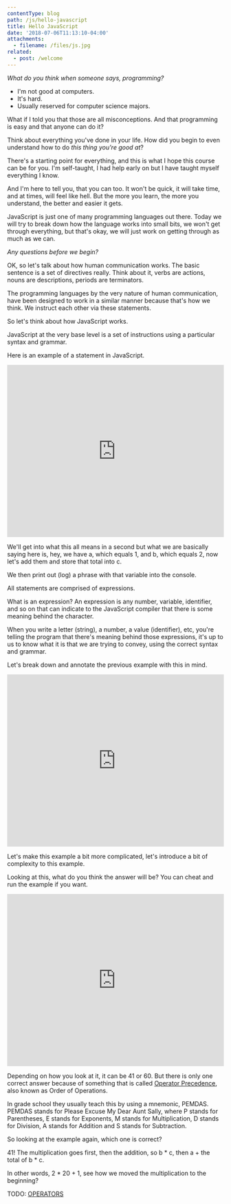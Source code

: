 ```yaml
---
contentType: blog
path: /js/hello-javascript
title: Hello JavaScript
date: '2018-07-06T11:13:10-04:00'
attachments:
  - filename: /files/js.jpg
related:
  - post: /welcome
---
```

*What do you think when someone says, programming?*

- I'm not good at computers.
- It's hard.
- Usually reserved for computer science majors.

What if I told you that those are all misconceptions. And that programming is easy and that anyone can do it?

Think about everything you've done in your life. How did you begin to even understand how to do _this thing you're good at_?

There's a starting point for everything, and this is what I hope this course can be for you. I'm self-taught, I had help early on but I have taught myself everything I know.

And I'm here to tell you, that you can too. It won't be quick, it will take time, and at times, will feel like hell. But the more you learn, the more you understand, the better and easier it gets.

JavaScript is just one of many programming languages out there. Today we will try to break down how the language works into small bits, we won't get through everything, but that's okay, we will just work on getting through as much as we can.

*Any questions before we begin?*

OK, so let's talk about how human communication works. The basic sentence is a set of directives really. Think about it, verbs are actions, nouns are descriptions, periods are terminators.

The programming languages by the very nature of human communication, have been designed to work in a similar manner because that's how we think. We instruct each other via these statements.

So let's think about how JavaScript works.

JavaScript at the very base level is a set of instructions using a particular syntax and grammar.

Here is an example of a statement in JavaScript.

<iframe class="repl-embed" height="400px" width="100%" src="https://repl.it/@erikreyna/js-001?lite=true" scrolling="no" frameborder="no" allowtransparency="true" allowfullscreen="true" sandbox="allow-forms allow-pointer-lock allow-popups allow-same-origin allow-scripts allow-modals"></iframe>

We'll get into what this all means in a second but what we are basically saying here is, hey, we have a, which equals 1, and b, which equals 2, now let's add them and store that total into c.

We then print out (log) a phrase with that variable into the console.

All statements are comprised of expressions.

What is an expression? An expression is any number, variable, identifier, and so on that can indicate to the JavaScript compiler that there is some meaning behind the character.

When you write a letter (string), a number, a value (identifier), etc, you're telling the program that there's meaning behind those expressions, it's up to us to know what it is that we are trying to convey, using the correct syntax and grammar.

Let's break down and annotate the previous example with this in mind.

<iframe class="repl-embed" height="400px" width="100%" src="https://repl.it/@erikreyna/js-002?lite=true" scrolling="no" frameborder="no" allowtransparency="true" allowfullscreen="true" sandbox="allow-forms allow-pointer-lock allow-popups allow-same-origin allow-scripts allow-modals"></iframe>

Let's make this example a bit more complicated, let's introduce a bit of complexity to this example.

Looking at this, what do you think the answer will be? You can cheat and run the example if you want.

<iframe class="repl-embed" height="400px" width="100%" src="https://repl.it/@erikreyna/js-003?lite=true" scrolling="no" frameborder="no" allowtransparency="true" allowfullscreen="true" sandbox="allow-forms allow-pointer-lock allow-popups allow-same-origin allow-scripts allow-modals"></iframe>

Depending on how you look at it, it can be 41 or 60. But there is only one correct answer because of something that is called [Operator Precedence](https://developer.mozilla.org/en-US/docs/Web/JavaScript/Reference/Operators/Operator_Precedence "MDN - Operator Precedence"), also known as Order of Operations.

In grade school they usually teach this by using a mnemonic, PEMDAS. PEMDAS stands for Please Excuse My Dear Aunt Sally, where P stands for Parentheses, E stands for Exponents, M stands for Multiplication, D stands for Division, A stands for Addition and S stands for Subtraction.

So looking at the example again, which one is correct?

41! The multiplication goes first, then the addition, so b * c, then a + the total of b * c.

In other words,  2 * 20 + 1, see how we moved the multiplication to the beginning?

TODO: [OPERATORS](https://developer.mozilla.org/en-US/docs/Web/JavaScript/Guide/Expressions_and_Operators "MDN - Expressions and Operators")
